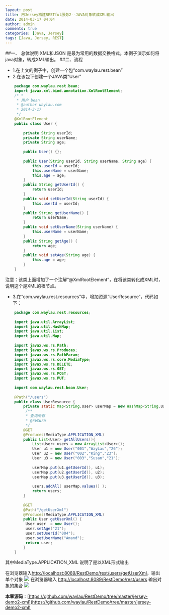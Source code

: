 ```yaml
---
layout: post 
title: 用Jersey构建RESTful服务2--JAVA对象转成XML输出
date: 2014-03-17 04:04 
author: admin 
comments: true
categories: [Java, Jersey]
tags: [Java, Jersey, REST]
---
```


##一、 总体说明
XML和JSON 是最为常用的数据交换格式。本例子演示如何将java对象，转成XML输出。
##二、流程
* 1.在上文的例子中，创建一个包“com.waylau.rest.bean”
* 2.在该包下创建一个JAVA类"User"

```java
	package com.waylau.rest.bean;  
	import javax.xml.bind.annotation.XmlRootElement;  
	/* *
	 * 用户 bean 
	 * @author waylau.com 
	 * 2014-3-17 
	 */  
	@XmlRootElement  
	public class User {  
	      
	    private String userId;  
	    private String userName;  
	    private String age;  
	      
	    public User() {};  
	      
	    public User(String userId, String userName, String age) {  
	        this.userId = userId;  
	        this.userName = userName;  
	        this.age = age;  
	    }  
	    public String getUserId() {  
	        return userId;  
	    }  
	    public void setUserId(String userId) {  
	        this.userId = userId;  
	    }  
	    public String getUserName() {  
	        return userName;  
	    }  
	    public void setUserName(String userName) {  
	        this.userName = userName;  
	    }  
	    public String getAge() {  
	        return age;  
	    }  
	    public void setAge(String age) {  
	        this.age = age;  
	    }  
	}  
```

注意：该类上面增加了一个注解“@XmlRootElement”，在将该类转化成XML时，说明这个是XML的根节点。

* 3.在“com.waylau.rest.resources”中，增加资源“UserResource“，代码如下：

```java
	package com.waylau.rest.resources;  
	  
	import java.util.ArrayList;  
	import java.util.HashMap;  
	import java.util.List;  
	import java.util.Map;  
	  
	import javax.ws.rs.Path;  
	import javax.ws.rs.Produces;  
	import javax.ws.rs.PathParam;  
	import javax.ws.rs.core.MediaType;  
	import javax.ws.rs.DELETE;  
	import javax.ws.rs.GET;  
	import javax.ws.rs.POST;  
	import javax.ws.rs.PUT;  
	  
	import com.waylau.rest.bean.User;  
	  
	@Path("/users")  
	public class UserResource {  
	    private static Map<String,User> userMap = new HashMap<String,User>();//存储用户  
	     /** 
	     * 查询所有 
	     * @return 
	     */  
	    @GET  
	    @Produces(MediaType.APPLICATION_XML)  
	    public List<User> getAllUsers(){       
	        List<User> users = new ArrayList<User>();  
	        User u1 = new User("001","WayLau","26");  
	        User u2 = new User("002","King","23");  
	        User u3 = new User("003","Susan","21");  
	          
	        userMap.put(u1.getUserId(), u1);  
	        userMap.put(u2.getUserId(), u2);  
	        userMap.put(u3.getUserId(), u3);  
	          
	        users.addAll( userMap.values() );  
	        return users;  
	    }  
	      
	    @GET  
	    @Path("/getUserXml")  
	    @Produces(MediaType.APPLICATION_XML)  
	    public User getUserXml() {  
	     User user  = new User();  
	     user.setAge("21");  
	     user.setUserId("004");  
	     user.setUserName("Amand");  
	     return user;  
	    }  
	}  
```

其中MediaType.APPLICATION_XML 说明了是以XML形式输出

在浏览器输入<http://localhost:8089/RestDemo/rest/users/getUserXml>，输出单个对象
<img src="http://h.hiphotos.bdimg.com/album/s%3D550%3Bq%3D90%3Bc%3Dxiangce%2C100%2C100/sign=30ef47f39c2f07085b052a05d91fc9a4/267f9e2f07082838a80989a8ba99a9014c08f102.jpg?referer=276bf8ae700e0cf3f9e07bcb3f00&x=.jpg"/>
在浏览器输入 <http://localhost:8089/RestDemo/rest/users>  输出对象的集合
<img src="http://e.hiphotos.bdimg.com/album/s%3D550%3Bq%3D90%3Bc%3Dxiangce%2C100%2C100/sign=9cd4b18cb8a1cd1101b672258929b9c1/d000baa1cd11728b2318d99ecafcc3cec3fd2c50.jpg?referer=ac9db1cfaf4bd1135dda82028c4e&x=.jpg"/>



**本章源码**：[https://github.com/waylau/RestDemo/tree/master/jersey-demo2-xml](https://github.com/waylau/RestDemo/tree/master/jersey-demo2-xml)
